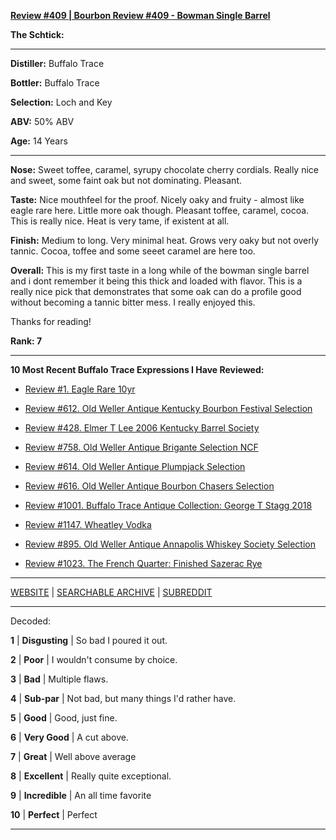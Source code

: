 
[**Review #409 | Bourbon Review #409 - Bowman Single Barrel**]( https://t8ke.review/review-409-bowman-single-barrel-loch-and-key/)

**The Schtick:** 

-----

**Distiller:** Buffalo Trace

**Bottler:** Buffalo Trace

**Selection:** Loch and Key

**ABV:**  50% ABV

**Age:** 14 Years 

-----

**Nose:**  Sweet toffee, caramel, syrupy chocolate cherry cordials. Really nice and sweet, some faint oak but not dominating. Pleasant.

**Taste:** Nice mouthfeel for the proof. Nicely oaky and fruity - almost like eagle rare here. Little more oak though. Pleasant toffee, caramel, cocoa. This is really nice. Heat is very tame, if existent at all.

**Finish:** Medium to long. Very minimal heat. Grows very oaky but not overly tannic. Cocoa, toffee and some seeet caramel are here too.

**Overall:** This is my first taste in a long while of the bowman single barrel and i dont remember it being this thick and loaded with flavor. This is a really nice pick that demonstrates that some oak can do a profile good without becoming a tannic bitter mess. I really enjoyed this.

Thanks for reading!

**Rank: 7**

----- 

**10 Most Recent Buffalo Trace Expressions I Have Reviewed:** 

- [Review #1. Eagle Rare 10yr]( https://t8ke.review) 

- [Review #612. Old Weller Antique Kentucky Bourbon Festival Selection]( https://t8ke.review/review-612-old-weller-antique-kentucky-bourbon-festival/) 

- [Review #428. Elmer T Lee 2006 Kentucky Barrel Society]( https://t8ke.review/review-428-elmer-t-lee-2006/) 

- [Review #758. Old Weller Antique Brigante Selection NCF]( https://t8ke.review/review-758-old-weller-antique-ncf-brigante-selection/) 

- [Review #614. Old Weller Antique Plumpjack Selection]( https://t8ke.review/review-614-old-weller-antique-plumpjack-ncf/) 

- [Review #616. Old Weller Antique Bourbon Chasers Selection]( https://t8ke.review/review-616-old-weller-antique-bourbon-chasers/) 

- [Review #1001. Buffalo Trace Antique Collection: George T Stagg 2018]( https://t8ke.review/review-1001-buffalo-trace-antique-collection-2018-george-t-stagg-2018/) 

- [Review #1147. Wheatley Vodka]( https://t8ke.review/review-1147-wheatley-vodka/) 

- [Review #895. Old Weller Antique Annapolis Whiskey Society Selection]( https://t8ke.review/review-895-old-weller-antique-ncf-annapolis-whisky-society-selection/) 

- [Review #1023. The French Quarter: Finished Sazerac Rye]( https://t8ke.review/review-1023-the-french-quarter-finished-sazerac-rye/) 

-----

[WEBSITE](https://t8ke.review) | [SEARCHABLE ARCHIVE](https://t8ke.review/review-archive/) | [SUBREDDIT](https://reddit.com/r/t8kereviews)

-----

Decoded:

**1** | **Disgusting** | So bad I poured it out.

**2** | **Poor** | I wouldn't consume by choice.

**3** | **Bad** | Multiple flaws.

**4** | **Sub-par** | Not bad, but many things I'd rather have.

**5** | **Good** | Good, just fine.

**6** | **Very Good** | A cut above.

**7** | **Great** | Well above average

**8** | **Excellent** | Really quite exceptional.

**9** | **Incredible** | An all time favorite

**10** | **Perfect** | Perfect

----

